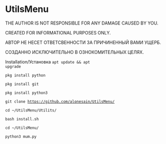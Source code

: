 # UtilsMenu

THE AUTHOR IS NOT RESPONSIBLE FOR ANY DAMAGE CAUSED BY YOU.

CREATED FOR INFORMATIONAL PURPOSES ONLY.

АВТОР НЕ НЕСЕТ ОТВЕТСВЕННОСТИ ЗА ПРИЧИНЕННЫЙ ВАМИ УЩЕРБ.

СОЗДАННО ИСКЛЮЧИТЕЛЬНО В ОЗНОКОМИТЕЛЬНЫХ ЦЕЛЯХ.

Installation/Установка
<code>apt update && apt upgrade</code><br>

<code>pkg install python</code><br>

<code>pkg install git</code><br>

<code>pkg install python3</code><br>

<code>git clone https://github.com/alonesain/UtilsMenu/</code><br>

<code>cd ~/UtilsMenu/Utilits/</code><br>

<code>bash install.sh</code><br>

<code>cd ~/UtilsMenu/</code><br>

<code>python3 mum.py</code><br>

